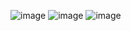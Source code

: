 ![image](https://user-images.githubusercontent.com/106283184/235473615-d9623a03-de91-45a0-a6f9-d3bc8555b11f.png)
![image](https://user-images.githubusercontent.com/106283184/235473681-22e5b546-a275-4f3a-be8f-e4b013f35c75.png)
![image](https://user-images.githubusercontent.com/106283184/235473728-17a2047b-cb4c-4822-9732-a181886d3dc8.png)
